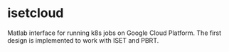 # isetcloud
Matlab interface for running k8s jobs on Google Cloud Platform.  The first design is implemented to work with ISET and PBRT.
